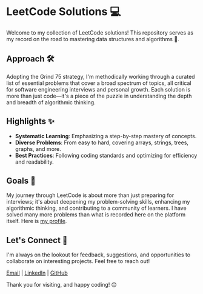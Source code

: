 # LeetCode Solutions 💻

Welcome to my collection of LeetCode solutions! This repository serves as my record on the road to mastering data structures and algorithms 🚀.

## Approach 🛠️

Adopting the Grind 75 strategy, I'm methodically working through a curated list of essential problems that cover a broad spectrum of topics, all critical for software engineering interviews and personal growth. Each solution is more than just code—it's a piece of the puzzle in understanding the depth and breadth of algorithmic thinking.

## Highlights ✨

- **Systematic Learning**: Emphasizing a step-by-step mastery of concepts.
- **Diverse Problems**: From easy to hard, covering arrays, strings, trees, graphs, and more.
- **Best Practices**: Following coding standards and optimizing for efficiency and readability.

## Goals 🎯

My journey through LeetCode is about more than just preparing for interviews; it's about deepening my problem-solving skills, enhancing my algorithmic thinking, and contributing to a community of learners. I have solved many more problems than what is recorded here on the platform itself. Here is [my profile](https://leetcode.com/jjcazel/).

## Let's Connect 🤝

I'm always on the lookout for feedback, suggestions, and opportunities to collaborate on interesting projects. Feel free to reach out!

[Email](mailto:jjcazel@gmail.com) | [LinkedIn](https://www.linkedin.com/in/jared-cazel/) | [GitHub](https://github.com/jjcazel)

Thank you for visiting, and happy coding! 😊

